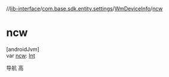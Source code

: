 //[lib-interface](../../../index.md)/[com.base.sdk.entity.settings](../index.md)/[WmDeviceInfo](index.md)/[ncw](ncw.md)

# ncw

[androidJvm]\
var [ncw](ncw.md): [Int](https://kotlinlang.org/api/latest/jvm/stdlib/kotlin/-int/index.html)

导航 高
